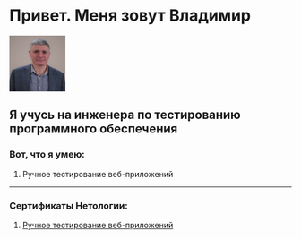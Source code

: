 # Привет. Меня зовут Владимир

<img src="IMG1.jpg" width="100" height="100" align="center">


## Я учусь на инженера по тестированию программного обеспечения

### Вот, что я умею:

1. Ручное тестирование веб-приложений
   
***   
### Сертификаты Нетологии:

1. [Ручное тестирование веб-приложений](certificate.pdf)

